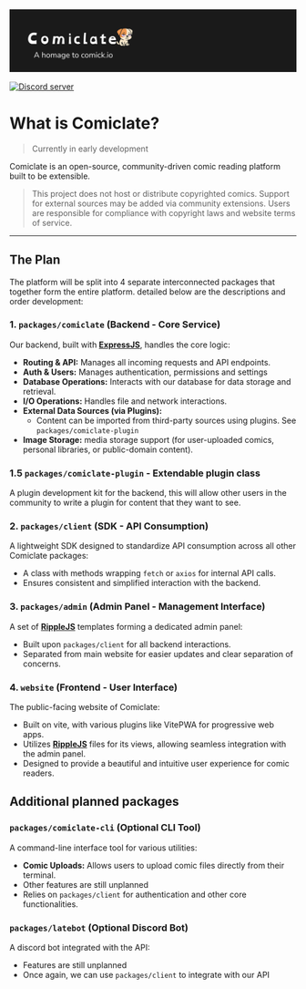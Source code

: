 <a href="https://github.com/Comiclate">
  <picture>
    <source media="(prefers-color-scheme: dark)" srcset="comiclate-banner.png">
    <img src="comiclate-banner.png" alt="Comiclate - A community-driven comic reader" />
  </picture>
</a>

[![Discord server](https://img.shields.io/discord/1345726804274581643.svg?label=&labelColor=6A7EC2&color=7389D8&logo=discord&logoColor=FFFFFF)](https://discord.gg/RjgB89pTed)

# What is Comiclate?
> Currently in early development

Comiclate is an open-source, community-driven comic reading platform built to be extensible.

> This project does not host or distribute copyrighted comics. Support for external sources may be added via community extensions. Users are responsible for compliance with copyright laws and website terms of service.

---

## The Plan

The platform will be split into 4 separate interconnected packages that together form the entire platform.
detailed below are the descriptions and order development:

### 1. `packages/comiclate` (Backend - Core Service)
Our backend, built with [**ExpressJS**](https://expressjs.com/), handles the core logic:
-   **Routing & API:** Manages all incoming requests and API endpoints.
-   **Auth & Users:** Manages authentication, permissions and settings
-   **Database Operations:** Interacts with our database for data storage and retrieval.
-   **I/O Operations:** Handles file and network interactions.
-   **External Data Sources (via Plugins):**
    -   Content can be imported from third-party sources using plugins. See `packages/comiclate-plugin`
-   **Image Storage:** media storage support (for user-uploaded comics, personal libraries, or public-domain content).

### 1.5 `packages/comiclate-plugin` - Extendable plugin class
A plugin development kit for the backend, this will allow other users in the community to write a plugin for content that they want to see.

### 2. `packages/client` (SDK - API Consumption)
A lightweight SDK designed to standardize API consumption across all other Comiclate packages:
-   A class with methods wrapping `fetch` or `axios` for internal API calls.
-   Ensures consistent and simplified interaction with the backend.

### 3. `packages/admin` (Admin Panel - Management Interface)
A set of [**RippleJS**](https://www.ripplejs.com/) templates forming a dedicated admin panel:
-   Built upon `packages/client` for all backend interactions.
-   Separated from main website for easier updates and clear separation of concerns.

### 4. `website` (Frontend - User Interface)
The public-facing website of Comiclate:
-   Built on vite, with various plugins like VitePWA for progressive web apps.
-   Utilizes [**RippleJS**](https://www.ripplejs.com/) files for its views, allowing seamless integration with the admin panel.
-   Designed to provide a beautiful and intuitive user experience for comic readers.

## Additional planned packages

### `packages/comiclate-cli` (Optional CLI Tool)
A command-line interface tool for various utilities:
-   **Comic Uploads:** Allows users to upload comic files directly from their terminal.
-   Other features are still unplanned
-   Relies on `packages/client` for authentication and other core functionalities.

### `packages/latebot` (Optional Discord Bot)
A discord bot integrated with the API:
-   Features are still unplanned
-   Once again, we can use `packages/client` to integrate with our API
